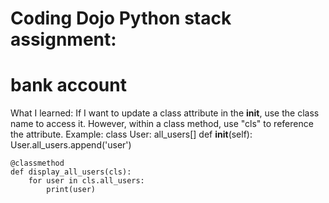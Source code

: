 # Coding Dojo Python stack assignment:
# bank account

What I learned:
If I want to update a class attribute in the __init__, use the class name to
access it. However, within a class method, use "cls" to reference the attribute.
  Example:
  class User:
    all_users[]
    def __init__(self):
        User.all_users.append('user')
    
    @classmethod
    def display_all_users(cls):
        for user in cls.all_users:
            print(user)
    